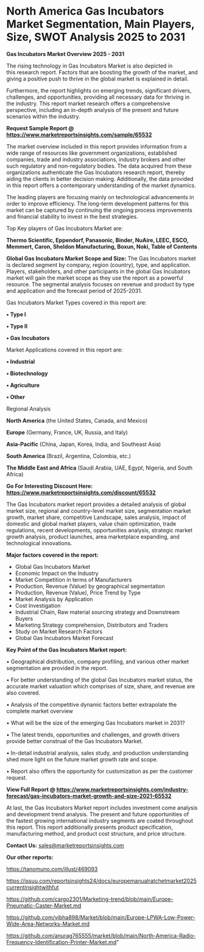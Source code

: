 # North America Gas Incubators Market Segmentation, Main Players, Size, SWOT Analysis 2025 to 2031

<Strong> Gas Incubators Market Overview 2025 - 2031</strong>

The rising technology in Gas Incubators Market is also depicted in this research report. Factors that are boosting the growth of the market, and giving a positive push to thrive in the global market is explained in detail.

Furthermore, the report highlights on emerging trends, significant drivers, challenges, and opportunities, providing all necessary data for thriving in the industry. This report market research offers a comprehensive perspective, including an in-depth analysis of the present and future scenarios within the industry.

<strong>Request Sample Report @ <a href=https://www.marketreportsinsights.com/sample/65532>https://www.marketreportsinsights.com/sample/65532</a></strong>

The market overview included in this report provides information from a wide range of resources like government organizations, established companies, trade and industry associations, industry brokers and other such regulatory and non-regulatory bodies. The data acquired from these organizations authenticate the Gas Incubators research report, thereby aiding the clients in better decision making. Additionally, the data provided in this report offers a contemporary understanding of the market dynamics.

The leading players are focusing mainly on technological advancements in order to improve efficiency. The long-term development patterns for this market can be captured by continuing the ongoing process improvements and financial stability to invest in the best strategies.

Top Key players of Gas Incubators Market are:

<strong>Thermo Scientific, Eppendorf, Panasonic, Binder, NuAire, LEEC, ESCO, Memmert, Caron, Sheldon Manufacturing, Boxun, Noki, Table of Contents</strong>

<strong><b>Global Gas Incubators Market Scope and Size:</b></strong>
The Gas Incubators market is declared segment by company, region (country), type, and application. Players, stakeholders, and other participants in the global Gas Incubators market will gain the market scope as they use the report as a powerful resource. The segmental analysis focuses on revenue and product by type and application and the forecast period of 2025-2031.

Gas Incubators Market Types covered in this report are:

<strong>• Type I

• Type II

• Gas Incubators</strong>

Market Applications covered in this report are:

<strong>• Industrial

• Biotechnology

• Agriculture

• Other</strong> 

Regional Analysis

<strong>North America</strong> (the United States, Canada, and Mexico)

<strong>Europe</strong> (Germany, France, UK, Russia, and Italy)

<strong>Asia-Pacific</strong> (China, Japan, Korea, India, and Southeast Asia)

<strong>South America</strong> (Brazil, Argentina, Colombia, etc.)

<strong>The Middle East and Africa</strong> (Saudi Arabia, UAE, Egypt, Nigeria, and South Africa)

<strong>Go For Interesting Discount Here: <a href=https://www.marketreportsinsights.com/discount/65532>https://www.marketreportsinsights.com/discount/65532</a></strong>

The Gas Incubators market report provides a detailed analysis of global market size, regional and country-level market size, segmentation market growth, market share, competitive Landscape, sales analysis, impact of domestic and global market players, value chain optimization, trade regulations, recent developments, opportunities analysis, strategic market growth analysis, product launches, area marketplace expanding, and technological innovations.

<strong><b>Major factors covered in the report:</b></strong>
<ul>
  <li>Global Gas Incubators Market </li>
  <li>Economic Impact on the Industry</li>
  <li>Market Competition in terms of Manufacturers</li>
  <li>Production, Revenue (Value) by geographical segmentation</li>
  <li>Production, Revenue (Value), Price Trend by Type</li>
  <li>Market Analysis by Application</li>
  <li>Cost Investigation</li>
  <li>Industrial Chain, Raw material sourcing strategy and Downstream Buyers</li>
  <li>Marketing Strategy comprehension, Distributors and Traders</li>
  <li>Study on Market Research Factors</li>
  <li>Global Gas Incubators Market Forecast</li>
</ul>

<strong><b>Key Point of the Gas Incubators Market report:</b></strong>

• Geographical distribution, company profiling, and various other market segmentation are provided in the report.

• For better understanding of the global Gas Incubators market status, the accurate market valuation which comprises of size, share, and revenue are also covered.

• Analysis of the competitive dynamic factors better extrapolate the complete market overview

• What will be the size of the emerging Gas Incubators market in 2031?

• The latest trends, opportunities and challenges, and growth drivers provide better construal of the Gas Incubators Market.

• In-detail industrial analysis, sales study, and production understanding shed more light on the future market growth rate and scope.

• Report also offers the opportunity for customization as per the customer request.

<strong><b>View Full Report @ <a href=https://www.marketreportsinsights.com/industry-forecast/gas-incubators-market-growth-and-size-2021-65532>https://www.marketreportsinsights.com/industry-forecast/gas-incubators-market-growth-and-size-2021-65532</a></b></strong>


At last, the Gas Incubators Market report includes investment come analysis and development trend analysis. The present and future opportunities of the fastest growing international industry segments are coated throughout this report. This report additionally presents product specification, manufacturing method, and product cost structure, and price structure.

<strong>Contact Us:</strong>
sales@marketreportsinsights.com

<strong>Our other reports:</strong>

<a href=https://tanomuno.com/illust/469093>https://tanomuno.com/illust/469093</a>

<a href=https://issuu.com/reportsinsights24/docs/europemanualratchetmarket2025currentinsightwithfut>https://issuu.com/reportsinsights24/docs/europemanualratchetmarket2025currentinsightwithfut</a>

<a href=https://github.com/cargo2301/Marketing-trend/blob/main/Europe-Pneumatic-Caster-Market.md>https://github.com/cargo2301/Marketing-trend/blob/main/Europe-Pneumatic-Caster-Market.md</a>

<a href=https://github.com/vibha898/Market/blob/main/Europe-LPWA-Low-Power-Wide-Area-Networks-Market.md>https://github.com/vibha898/Market/blob/main/Europe-LPWA-Low-Power-Wide-Area-Networks-Market.md</a>

<a href=https://github.com/anurag765555/market/blob/main/North-America-Radio-Frequency-Identification-Printer-Market.md>https://github.com/anurag765555/market/blob/main/North-America-Radio-Frequency-Identification-Printer-Market.md</a>"
